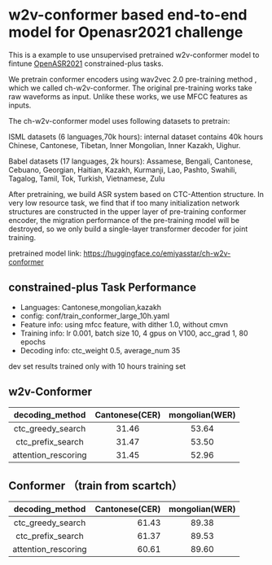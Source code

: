 # w2v-conformer based end-to-end model for Openasr2021 challenge

This is a example to use unsupervised pretrained w2v-conformer model to fintune [OpenASR2021](https://www.nist.gov/itl/iad/mig/openasr-challenge) constrained-plus tasks.

We pretrain conformer encoders using wav2vec 2.0 pre-training method , which we called ch-w2v-conformer. The original pre-training works take raw waveforms
as input. Unlike these works, we use MFCC features as inputs.

The ch-w2v-conformer model uses following datasets to pretrain:

ISML datasets (6 languages,70k hours): internal dataset contains 40k hours Chinese, Cantonese, Tibetan, Inner Mongolian, Inner Kazakh, Uighur.

Babel datasets (17 languages, 2k hours): Assamese, Bengali, Cantonese, Cebuano, Georgian, Haitian, Kazakh, Kurmanji, Lao, Pashto, Swahili, Tagalog, Tamil, Tok, Turkish, Vietnamese, Zulu

After pretraining, we build ASR system based on CTC-Attention structure. In very low resource task, we find that if too many initialization network structures are constructed in the upper layer of pre-training conformer encoder, the migration performance of the pre-training model will be destroyed, so we only build a single-layer transformer decoder for joint training.

pretrained model link:
https://huggingface.co/emiyasstar/ch-w2v-conformer


## constrained-plus Task Performance

* Languages: Cantonese,mongolian,kazakh
* config: conf/train_conformer_large_10h.yaml
* Feature info: using mfcc feature, with dither 1.0, without cmvn
* Training info: lr 0.001, batch size 10, 4 gpus on V100, acc_grad 1, 80 epochs
* Decoding info: ctc_weight 0.5, average_num 35

dev set results trained only with 10 hours training set

## w2v-Conformer

|   decoding_method   | Cantonese(CER)  | mongolian(WER) |
|:-------------------:|:----:|:----:|
|  ctc_greedy_search  | 31.46 | 53.64 |
|  ctc_prefix_search |  31.47   | 53.50 |
| attention_rescoring | 31.45 |  52.96 |

## Conformer （train from scartch）


|   decoding_method   |  Cantonese(CER)  | mongolian(WER) |
|:-------------------:|----:|:----:|
|  ctc_greedy_search  | 61.43 | 89.38 |
|  ctc_prefix_search |  61.37   | 89.53|
| attention_rescoring | 60.61 | 89.60|